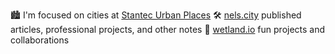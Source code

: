 🏙️ I'm focused on cities at [Stantec Urban Places](https://www.stantec.com/en/markets/urban-places)
🛠️ [nels.city](https://nels.city/) published articles, professional projects, and other notes
🌱 [wetland.io](https://wetland.io/) fun projects and collaborations

